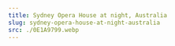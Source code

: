 ```yaml
---
title: Sydney Opera House at night, Australia
slug: sydney-opera-house-at-night-australia
src: ./0E1A9799.webp
---
```

